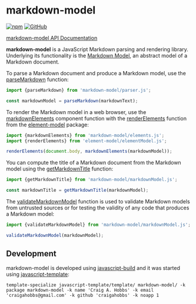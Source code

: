 # markdown-model

[![npm](https://img.shields.io/npm/v/markdown-model)](https://www.npmjs.com/package/markdown-model)
[![GitHub](https://img.shields.io/github/license/craigahobbs/markdown-model)](https://github.com/craigahobbs/markdown-model/blob/main/LICENSE)

[markdown-model API Documentation](https://craigahobbs.github.io/markdown-model/)

**markdown-model** is a JavaScript Markdown parsing and rendering library. Underlying its
functionality is the
[Markdown Model](https://craigahobbs.github.io/markdown-model/model/#name=Markdown),
an abstract model of a Markdown document.

To parse a Markdown document and produce a Markdown model, use the
[parseMarkdown](https://craigahobbs.github.io/markdown-model/module-lib_parser.html#.parseMarkdown)
function:

``` javascript
import {parseMarkdown} from 'markdown-model/parser.js';

const markdownModel = parseMarkdown(markdownText);
```

To render the Markdown model in a web browser, use the
[markdownElements](https://craigahobbs.github.io/markdown-model/module-lib_elements.html#.markdownElements)
component function with the
[renderElements](https://craigahobbs.github.io/element-model/module-lib_elementModel.html#.renderElements)
function from the
[element-model](https://www.npmjs.com/package/element-model)
package:


``` javascript
import {markdownElements} from 'markdown-model/elements.js';
import {renderElements} from 'element-model/elementModel.js';

renderElements(document.body, markdownElements(markdownModel));
```

You can compute the title of a Markdown document from the Markdown model using the
[getMarkdownTitle](https://craigahobbs.github.io/markdown-model/module-lib_markdownModel.html#.getMarkdownTitle)
function:

``` javascript
import {getMarkdownTitle} from 'markdown-model/markdownModel.js';

const markdownTitle = getMarkdownTitle(markdownModel);
```

The
[validateMarkdownModel](https://craigahobbs.github.io/markdown-model/module-lib_markdownModel.html#.validateMarkdownModel)
function is used to validate Markdown models from untrusted sources or for testing the validity of any code that produces a Markdown model:

``` javascript
import {validateMarkdownModel} from 'markdown-model/markdownModel.js';

validateMarkdownModel(markdownModel);
```


## Development

markdown-model is developed using [javascript-build](https://github.com/craigahobbs/javascript-build#readme)
and it was started using [javascript-template](https://github.com/craigahobbs/javascript-template#readme):

```
template-specialize javascript-template/template/ markdown-model/ -k package markdown-model -k name 'Craig A. Hobbs' -k email 'craigahobbs@gmail.com' -k github 'craigahobbs' -k noapp 1
```

